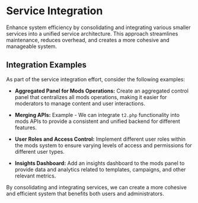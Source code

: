 # Service Integration

Enhance system efficiency by consolidating and integrating various smaller services into a unified service architecture. This approach streamlines maintenance, reduces overhead, and creates a more cohesive and manageable system.

## Integration Examples

As part of the service integration effort, consider the following examples:

- **Aggregated Panel for Mods Operations:**
  Create an aggregated control panel that centralizes all mods operations, making it easier for moderators to manage content and user interactions.

- **Merging APIs:**
  Example - We can integrate `t2.php` functionality into mods APIs to provide a consistent and unified backend for different features.

- **User Roles and Access Control:**
  Implement different user roles within the mods system to ensure varying levels of access and permissions for different user types.

- **Insights Dashboard:**
  Add an insights dashboard to the mods panel to provide data and analytics related to templates, campaigns, and other relevant metrics.

By consolidating and integrating services, we can create a more cohesive and efficient system that benefits both users and administrators.

